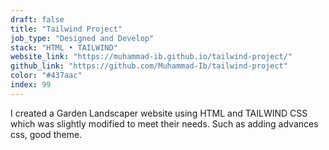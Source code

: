 ```yaml
---
draft: false
title: "Tailwind Project"
job_type: "Designed and Develop"
stack: "HTML • TAILWIND"
website_link: "https://muhammad-ib.github.io/tailwind-project/"
github_link: "https://github.com/Muhammad-Ib/tailwind-project"
color: "#437aac"
index: 99
---
```


I created a Garden Landscaper website using HTML and TAILWIND CSS which was slightly modified to meet their needs. Such as adding advances css, good theme.
